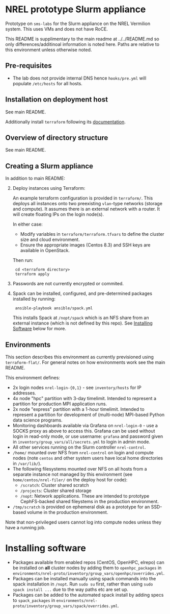 # NREL prototype Slurm appliance

Prototype on `sms-labs` for the Slurm appliance on the NREL Vermilion system. This uses VMs and does not have RoCE.

This README is supplimentary to the main readme at ../../README.md so only differences/additinoal information is noted here. Paths are relative to this environment unless otherwise noted.

## Pre-requisites
- The lab does not provide internal DNS hence `hooks/pre.yml` will populate `/etc/hosts` for all hosts.

## Installation on deployment host
See main README.

Additionally install `terraform` following its [documentation](https://learn.hashicorp.com/tutorials/terraform/install-cli).

## Overview of directory structure
See main README.

## Creating a Slurm appliance

In addition to main README:

2. Deploy instances using Terraform:

   An example terraform configuration is provided in `terraform/`. This deploys all instances onto two preexisting `vlan`-type networks (storage and compute). It assumes there is an external network with a router. It will create floating IPs on the login node(s).

   In either case:
   - Modify variables in `terraform/terraform.tfvars` to define the cluster size and cloud environment.
   - Ensure the appropriate images (Centos 8.3) and SSH keys are available in OpenStack.
   
   Then run:

        cd <terraform directory>
        terraform apply

3. Passwords are not currently encrypted or commited.

6. Spack can be installed, configured, and pre-determined packages installed by running:

        ansible-playbook ansible/spack.yml

   This installs Spack at `/nopt/spack` which is an NFS share from an external instance (which is not defined by this repo). See [Installing Software](#Installing-Software) below for more.

## Environments

This section describes this environment as currently previsioned using `terraform-flat/`. For general notes on how environments work see the main README.

This environment defines:

- 2x login nodes `nrel-login-{0,1}` - see `inventory/hosts` for IP addresses.
- 4x node "hpc" partition with 3-day timelimit. Intended to represent a partition for production MPI application runs.
- 2x node "express" partition with a 1-hour timelimit. Intended to represent a partition for development of (multi-node) MPI-based Python data science programs.
- Monitoring dashboards available via Grafana on `nrel-login-0` - use a SOCKS proxy as above to access this. Grafana can be used without login in read-only mode, or use username: `grafana` and password given in `inventory/group_vars/all/secrets.yml` to login in admin mode.
- All other services running on the Slurm controller `nrel-control`.
- `/home/` mounted over NFS from `nrel-control` on login and compute nodes (note `centos` and other system users have local home directories in `/var/lib/`).
- The following filesystems mounted over NFS on all hosts from a separate instance not managed by this environment (see `home/centos/nrel-filer/` on the deploy host for code):
    - `/scratch`: Cluster shared scratch
    - `/projects`: Cluster shared storage
    - `/nopt`: Network applications.
   These are intended to prototype CephFS-backed shared fileystems in the production environment.
- `/tmp/scratch` is provided on ephemeral disk as a prototype for an SSD-based volume in the production environment.

Note that non-privileged users cannot log into compute nodes unless they have a running job.

# Installing software

- Packages available from enabled repos (CentOS, OpenHPC, elrepo) can be installed on **all** cluster nodes by adding them to `openhpc_packages` in `environments/nrel-proto/inventory/group_vars/openhpc/overrides.yml`.
- Packages can be installed manually using spack commands into the spack installation in `/nopt`. Run `sudo su` first, rather than using `sudo spack install ...` due to the way paths etc are set up.
- Packages can be added to the automated spack install by adding specs to `spack_packages` in `environments/nrel-proto/inventory/group_vars/spack/overrides.yml`.
